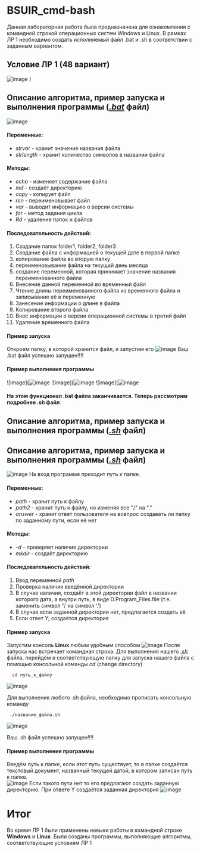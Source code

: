# BSUIR_cmd-bash
Данная лабораторная работа была предназначена для ознакомления с командной строкой операционных систем Windows и Linux.
В рамках ЛР 1 необходимо создать исполняемый файл .bat и .sh в соответствии с заданным вариантом.
## Условие ЛР 1 (48 вариант)
![image](![image](https://github.com/iis-32170x/RPIIS/assets/147256759/3dcef648-96f5-423c-bc44-6a540fc8a10b)
)
)
## Описание алгоритма, пример запуска и выполнения программы ([*.bat*](https://github.com/iis-32170x/RPIIS/blob/%D0%9A%D0%BE%D1%80%D0%BE%D0%BB%D1%8C_%D0%93/%D0%9B%D0%B0%D0%B1%D0%B0%2084.bat) файл)
![image](![image](https://github.com/iis-32170x/RPIIS/assets/147256759/4e750afb-0871-47c0-a9fe-7a799569f58d)
)

#### Переменные:
- *strvar* - хранит значение названия файла
- *strlength* - хранит количество символов в названии файла
#### Методы:
- *echo* - изменяет содержание файла
- *md* - создаёт директорию 
- *copy* - копирует файл
- *ren* - переименовывает файл
- *var* - выводит информацию о версии системы
- *for* - метод задания цикла
- *Rd* - удаление папок и файлов
#### Последовательность действий:
 1. Создание папок folder1, folder2, folder3
 2. Создание файла с информацией о текущей дате в первой папке
 3. копирование файла во вторую папку
 4. переименовывание файла на текущий день месяца
 5. создание переменной, которая принимает значение названия переименованного файла
 6. Внесение данной переменной во временный файл
 7. Чтение длины переименованного файла из временного файла и записывание её в переменную
 8. Занесение информации о длине в файла
 9. Копирование второго файла
 10. Внос информации о версии операционной системы в третий файл
 11. Удаление временного файла
#### Пример запуска
   Откроем папку, в которой хранится файл, и запустим его
   ![image](![image](https://github.com/iis-32170x/RPIIS/assets/147256759/ff5defaa-6101-405d-98b8-c458028dafa7)
)
   Ваш .bat файл успешно запущен!!!!
   #### Пример выполнения программы
![image](![image](https://github.com/iis-32170x/RPIIS/assets/147256759/d097be5d-2ee8-4097-9e51-2e342a53842e)
![image](![image](https://github.com/iis-32170x/RPIIS/assets/147256759/e61dc899-f12b-4b74-b628-364bfb93fefd)
![image](![image](https://github.com/iis-32170x/RPIIS/assets/147256759/b4d2805a-8e99-43d4-9b09-c07eba8e4834)
#### На этом функционал .bat файла заканчивается. Теперь рассмотрим подробнее .sh файл
## Описание алгоритма, пример запуска и выполнения программы ([_.sh_]() файл)



   


## Описание алгоритма, пример запуска и выполнения программы ([_.sh_](https://github.com/iis-32170x/RPIIS/blob/%D0%9E%D0%BB%D0%B8%D1%85%D0%B2%D0%B5%D1%80_%D0%92/47.sh) файл)
![image](https://github.com/iis-32170x/RPIIS/assets/144806982/c04a793f-0240-4eab-9af7-72237bd3971e)
На вход программе приходит путь к папке.
#### Переменные:
- *path* - хранит путь к файлу
- *path2* - хранит путь к файлу, но изменяя все "/" на "."
- *answer* - хранит ответ пользователя на вовпрос создавать ли папку по заданному пути, если её нет
#### Методы:
- *-d* - проверяет наличие директории
- *mkdir* - создаёт директорию 
#### Последовательность действий:
 1. Ввод переменной *path*
 2. Проверка наличия введённой директории
 3. В случае наличия, создаёт в этой директории файл в названии которого дата, а внутри путь, в виде D.Program_Files.file (т.е. заменить символ ‘\’ на символ ‘.’)
 4. В случае если заданной директории нет, предлагается создать её
 5. Если ответ Y, создаётся директория
#### Пример запуска
Запустим консоль **Linux** любым удобным способом
![image](https://github.com/iis-32170x/RPIIS/assets/144806982/1ba7cd2c-f8de-47ee-8273-831f220f296e)
После запуска нас встречает командная строка. Для выполнения нашего [*.sh*](https://github.com/iis-32170x/RPIIS/blob/%D0%9E%D0%BB%D0%B8%D1%85%D0%B2%D0%B5%D1%80_%D0%92/47.sh) файла, перейдём в соответствующую папку для запуска нашего файла с помощью консольной команды *cd* (change directory)

      cd путь_к_файлу

![image](https://github.com/iis-32170x/RPIIS/assets/144806982/c0a17b9b-680c-478f-9422-fec5a2280621)


   Для выполнения любого .sh файла, необходимо прописать консольную команду 
   
     ./название_файла.sh

   ![image](https://github.com/iis-32170x/RPIIS/assets/144806982/3011f642-53db-4f58-ad8c-ddb7b821d9fb)


   Ваш .sh файл успешно запущен!!!!

#### Пример выполнения программы
Введём путь к папке, если этот путь существует, то в папке создаётся текстовый документ, названный текущей датой, в котором записан путь к папке.  
![image](https://github.com/iis-32170x/RPIIS/assets/144806982/eb190c5a-992a-4f64-b637-0ff90524c051)
Если такого пути нет то его предлагают создать заданную директорию. При ответе Y создаётся заданная директория
![image](https://github.com/iis-32170x/RPIIS/assets/144806982/1a30a83c-bfa9-4f1a-bbda-eeab4136b313)

# Итог
Во время ЛР 1 были применены навыки работы в командной строке **Windows** и **Linux**. Были созданы программы, выполняющие алгоритмы, соответствующие условиям ЛР 1



